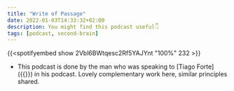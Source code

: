 ```yaml
---
title: "Write of Passage"
date: 2022-01-03T14:33:32+02:00
description: You might find this podcast useful👇
tags: [podcast, second-brain]
---
```


{{<spotifyembed show 2Vbl6BWtqesc2Rf5YAJYnt "100%" 232 >}}

- This podcast is done by the man who was speaking to [Tiago Forte]({{<ref tiago-forte>}}) in his podcast. Lovely complementary work here, similar principles shared.
